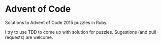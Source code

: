 # Advent of Code
Solutions to Advent of Code 2015 puzzles in Ruby.

I try to use TDD to come up with solution for puzzles. Sugestions (and pull requests) are welcome.

